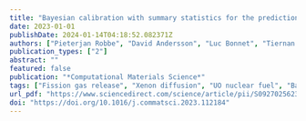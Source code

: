 ```yaml
---
title: "Bayesian calibration with summary statistics for the prediction of xenon diffusion in UO2 nuclear fuel"
date: 2023-01-01
publishDate: 2024-01-14T04:18:52.082371Z
authors: ["Pieterjan Robbe", "David Andersson", "Luc Bonnet", "Tiernan A. Casey", "Michael W. D. Cooper", "Christopher Matthews", "Khachik Sargsyan", "Habib N. Najm"]
publication_types: ["2"]
abstract: ""
featured: false
publication: "*Computational Materials Science*"
tags: ["Fission gas release", "Xenon diffusion", "UO nuclear fuel", "Bayesian calibration", "Data-free inference"]
url_pdf: "https://www.sciencedirect.com/science/article/pii/S0927025623001787"
doi: "https://doi.org/10.1016/j.commatsci.2023.112184"
---
```


